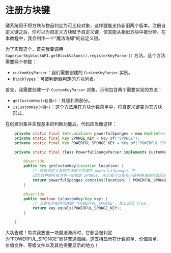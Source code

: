 # 注册方块键

键系统用于将方块与物品判定为可比较对象，这样就能支持新旧两个版本。注册自定义键之后，你可以为自定义方块赋予自定义键，使其能从相似方块中被分辨。在本教程中，我会制作一个“魔法海绵”的自定义键。

为了实现这个，首先我要调用 `SuperiorSkyblockAPI.getBlockValues().registerKeyParser()` 方法。这个方法需要两个参数：

* `customKeyParser`：我们需要创建的 `CustomKeyParser` 实例。
* `blockTypes`：可被判断器判定的方块列表。

首先，我需要创建一个 `CustomKeyParser` 对象。示例包含两个需要实现的方法：

* `getCustomKey(<位置>)`：处理判断部分。
* `isCustomKey(<键>)`：这个方法用在方块计数菜单中，将自定义键变为其方块形式。

在创建对象并实现基本的判断功能后，代码应当像这样：

``` Java
    private static final Set<Location> powerfulSponges = new HashSet<>();
    private static final Key SPONGE_KEY = Key.of("SPONGE");
    private static final Key POWERFUL_SPONGE_KEY = Key.of("POWERFUL_SPONGE");

    private static final class PowerfulSpongeParser implements CustomKeyParser{

        @Override
        public Key getCustomKey(Location location) {
            /* 所有自定义海绵方块都会存储在 powerfulSponges 中
            因为其中的所有方块一定都是 SPONGE, 所以我可以在它不是特殊海绵时返回普通海绵键名. 反之则会返回我设置的自定义海绵键名. */
            return powerfulSponges.contains(location) ? POWERFUL_SPONGE_KEY : SPONGE_KEY;
        }

        @Override
        public boolean isCustomKey(Key key) {
            // 若键名为插件创建的 "POWERFUL_SPONGE", 那么返回 true.
            return key.equals(POWERFUL_SPONGE_KEY);
        }

    }
```

大功告成！每次我放置一块魔法海绵时，它都会被判定为“POWERFUL_SPONGE”而非普通海绵。这支持显示在计数菜单、价值菜单、价值文件、等级文件以及其他需要显示的地方！